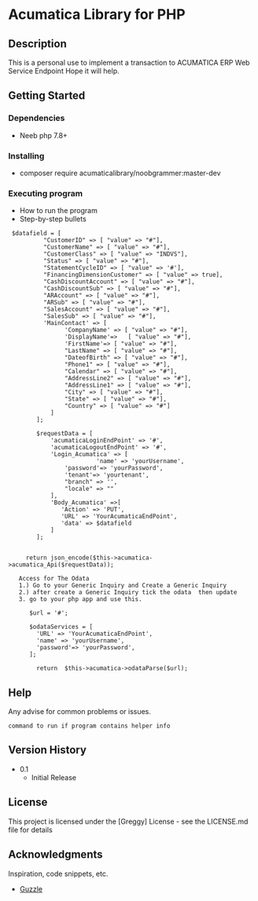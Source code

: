 # Acumatica Library for PHP

## Description

This is a personal use to implement a transaction to ACUMATICA ERP Web Service Endpoint Hope it will help.

## Getting Started

### Dependencies

* Neeb php 7.8+

### Installing
* composer require acumaticalibrary/noobgrammer:master-dev

### Executing program

* How to run the program
* Step-by-step bullets
```
 $datafield = [
          "CustomerID" => [ "value" => "#"],
          "CustomerName" => [ "value" => "#"],
          "CustomerClass" => [ "value" => "INDVS"],
          "Status" => [ "value" => "#"],
          "StatementCycleID" => [ "value" => '#'],
          "FinancingDimensionCustomer" => [ "value" => true],
          "CashDiscountAccount" => [ "value" => "#"],
          "CashDiscountSub" => [ "value" => "#"],
          "ARAccount" => [ "value" => "#"],
          "ARSub" => [ "value" => "#"],
          "SalesAccount" => [ "value" => "#"],
          "SalesSub" => [ "value" => "#"],
          'MainContact' => [
                'CompanyName' => [ "value" => "#"],
                'DisplayName'=>   [ "value" => "#"],
                'FirstName'=> [ "value" => "#"],
                "LastName" => [ "value" => "#"],
                "DateofBirth" => [ "value" => "#"],
                "Phone1" => [ "value" => "#"],
                "Calendar" => [ "value" => "#"],
                "AddressLine2" => [ "value" => "#"],
                "AddressLine1" => [ "value" => "#"],
                "City" => [ "value" => "#"],
                "State" => [ "value" => "#"],
                "Country" => [ "value" => "#"]
            ]
        ];

        $requestData = [
            'acumaticaLoginEndPoint' => '#',
            'acumaticaLogoutEndPoint' => '#',
            'Login_Acumatica' => [
               			 'name' => 'yourUsername',
				'password'=> 'yourPassword',
				'tenant'=> 'yourtenant',
				"branch" => '',
				"locale" => ""
            ],
            'Body_Acumatica' =>[
               'Action' => 'PUT', 
               'URL' => 'YourAcumaticaEndPoint',
               'data' => $datafield
            ]
        ];


     return json_encode($this->acumatica->acumatica_Api($requestData));

   Access for The Odata
   1.) Go to your Generic Inquiry and Create a Generic Inquiry
   2.) after create a Generic Inquiry tick the odata  then update
   3. go to your php app and use this. 

      $url = '#';

      $odataServices = [
        'URL' => 'YourAcumaticaEndPoint',
        'name' => 'yourUsername',
        'password'=> 'yourPassword',
      ];
		
		return  $this->acumatica->odataParse($url);
```
## Help

Any advise for common problems or issues.
```
command to run if program contains helper info
```

## Version History
* 0.1
    * Initial Release

## License

This project is licensed under the [Greggy] License - see the LICENSE.md file for details

## Acknowledgments

Inspiration, code snippets, etc.
* [Guzzle](https://github.com/guzzle/guzzle)
